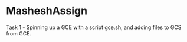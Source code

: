 # MasheshAssign

Task 1 - Spinning up a GCE with a script gce.sh, and adding files to GCS from GCE.
